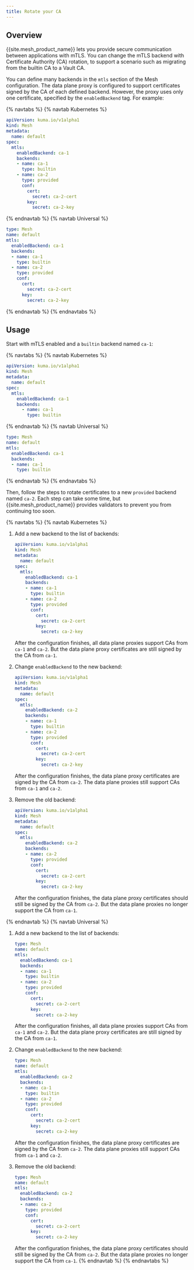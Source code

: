 ```yaml
---
title: Rotate your CA
---
```


## Overview

{{site.mesh_product_name}} lets you provide secure communication between applications with mTLS. You can change the mTLS backend with
Certificate Authority (CA) rotation, to support a scenario such as migrating from the builtin CA to a Vault CA.

You can define many backends in the `mtls` section of the Mesh configuration. The data plane proxy is configured to support
certificates signed by the CA of each defined backend. However, the proxy uses only one certificate, specified by the `enabledBackend`
tag. For example:

{% navtabs %}
{% navtab Kubernetes %}
```yaml
apiVersion: kuma.io/v1alpha1
kind: Mesh
metadata:
  name: default
spec:
  mtls:
    enabledBackend: ca-1
    backends:
    - name: ca-1
      type: builtin
    - name: ca-2
      type: provided
      conf:
        cert:
          secret: ca-2-cert
        key:
          secret: ca-2-key
```
{% endnavtab %}
{% navtab Universal %}
```yaml
type: Mesh
name: default
mtls:
  enabledBackend: ca-1
  backends:
  - name: ca-1
    type: builtin
  - name: ca-2
    type: provided
    conf:
      cert:
        secret: ca-2-cert
      key:
        secret: ca-2-key
```
{% endnavtab %}
{% endnavtabs %}

## Usage

Start with mTLS enabled and a `builtin` backend named `ca-1`:

{% navtabs %}
{% navtab Kubernetes %}
```yaml
apiVersion: kuma.io/v1alpha1
kind: Mesh
metadata:
  name: default
spec:
  mtls:
    enabledBackend: ca-1
    backends:
      - name: ca-1
        type: builtin
```
{% endnavtab %}
{% navtab Universal %}
```yaml
type: Mesh
name: default
mtls:
  enabledBackend: ca-1
  backends:
  - name: ca-1
    type: builtin
```
{% endnavtab %}
{% endnavtabs %}

Then, follow the steps to rotate certificates to a new `provided` backend named `ca-2`.
Each step can take some time, but {{site.mesh_product_name}} provides validators to prevent you from
continuing too soon.

{% navtabs %}
{% navtab Kubernetes %}
1.  Add a new backend to the list of backends:

    ```yaml
    apiVersion: kuma.io/v1alpha1
    kind: Mesh
    metadata:
      name: default
    spec:
      mtls:
        enabledBackend: ca-1
        backends:
        - name: ca-1
          type: builtin
        - name: ca-2
          type: provided
          conf:
            cert:
              secret: ca-2-cert
            key:
              secret: ca-2-key
    ```

    After the configuration finishes, all data plane proxies support CAs from `ca-1` and `ca-2`.
    But the data plane proxy certificates are still signed by the CA from `ca-1`.

2.  Change `enabledBackend` to the new backend:

    ```yaml
    apiVersion: kuma.io/v1alpha1
    kind: Mesh
    metadata:
      name: default
    spec:
      mtls:
        enabledBackend: ca-2
        backends:
        - name: ca-1
          type: builtin
        - name: ca-2
          type: provided
          conf:
            cert:
              secret: ca-2-cert
            key:
              secret: ca-2-key
    ```

    After the configuration finishes, the data plane proxy certificates are signed by the CA from `ca-2`.
    The data plane proxies still support CAs from `ca-1` and `ca-2`.

3.  Remove the old backend:

    ```yaml
    apiVersion: kuma.io/v1alpha1
    kind: Mesh
    metadata:
      name: default
    spec:
      mtls:
        enabledBackend: ca-2
        backends:
        - name: ca-2
          type: provided
          conf:
            cert:
              secret: ca-2-cert
            key:
              secret: ca-2-key
    ```

    After the configuration finishes, the data plane proxy certificates should still be signed by the CA from `ca-2`.
    But the data plane proxies no longer support the CA from `ca-1`.

{% endnavtab %}
{% navtab Universal %}
1.  Add a new backend to the list of backends:

    ```yaml
    type: Mesh
    name: default
    mtls:
      enabledBackend: ca-1
      backends:
      - name: ca-1
        type: builtin
      - name: ca-2
        type: provided
        conf:
          cert:
            secret: ca-2-cert
          key:
            secret: ca-2-key
    ```

    After the configuration finishes, all data plane proxies support CAs from `ca-1` and `ca-2`.
    But the data plane proxy certificates are still signed by the CA from `ca-1`.

2.  Change `enabledBackend` to the new backend:

    ```yaml
    type: Mesh
    name: default
    mtls:
      enabledBackend: ca-2
      backends:
      - name: ca-1
        type: builtin
      - name: ca-2
        type: provided
        conf:
          cert:
            secret: ca-2-cert
          key:
            secret: ca-2-key
    ```

    After the configuration finishes, the data plane proxy certificates are signed by the CA from `ca-2`.
    The data plane proxies still support CAs from `ca-1` and `ca-2`.

3.  Remove the old backend:

    ```yaml
    type: Mesh
    name: default
    mtls:
      enabledBackend: ca-2
      backends:
      - name: ca-2
        type: provided
        conf:
          cert:
            secret: ca-2-cert
          key:
            secret: ca-2-key
    ```

    After the configuration finishes, the data plane proxy certificates should still be signed by the CA from `ca-2`.
    But the data plane proxies no longer support the CA from `ca-1`.
{% endnavtab %}
{% endnavtabs %}
